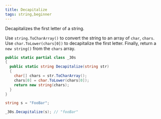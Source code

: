 ```yaml
---
title: Decapitalize
tags: string,beginner
---
```


Decapitalizes the first letter of a string.

Use `string.ToCharArray()` to convert the string to an array of `char`, `chars`.
Use `char.ToLower(chars[0])` to decapitalize the first letter.
Finally, return a `new string()` from the `chars` array.

```csharp
public static partial class _30s 
{
  public static string Decapitalize(string str) 
  {
    char[] chars = str.ToCharArray();
    chars[0] = char.ToLower(chars[0]);
    return new string(chars);
  }
}
```

```csharp
string s = "FooBar";

_30s.Decapitalize(s); // "fooBar"
```
